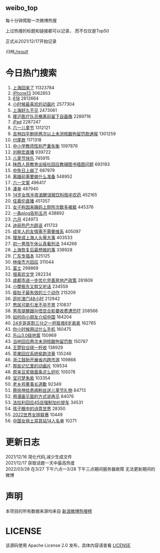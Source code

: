 weibo_top  
---
每十分钟爬取一次微博热搜  

上过热搜的标题和链接都可以记录， 而不仅仅是Top50

正式从2021/12/17开始记录  

*归档[./result](./result/)*

# 今日热门搜索  
1. [上海回来了](https://s.weibo.com//weibo?q=%23%E4%B8%8A%E6%B5%B7%E5%9B%9E%E6%9D%A5%E4%BA%86%23&Refer=top) 11323784
2. [iPhone13](https://s.weibo.com//weibo?q=%23iPhone13%23&Refer=top) 3062853
3. [618](https://s.weibo.com//weibo?q=618&Refer=top) 2812664
4. [小时候最喜欢的动画片](https://s.weibo.com//weibo?q=%23%E5%B0%8F%E6%97%B6%E5%80%99%E6%9C%80%E5%96%9C%E6%AC%A2%E7%9A%84%E5%8A%A8%E7%94%BB%E7%89%87%23&Refer=top) 2577304
5. [上海好久不见](https://s.weibo.com//weibo?q=%23%E4%B8%8A%E6%B5%B7%E5%A5%BD%E4%B9%85%E4%B8%8D%E8%A7%81%23&Refer=top) 2473061
6. [援沪医疗队员撤离前留下自画像](https://s.weibo.com//weibo?q=%23%E6%8F%B4%E6%B2%AA%E5%8C%BB%E7%96%97%E9%98%9F%E5%91%98%E6%92%A4%E7%A6%BB%E5%89%8D%E7%95%99%E4%B8%8B%E8%87%AA%E7%94%BB%E5%83%8F%23&Refer=top) 2289716
7. [iPad](https://s.weibo.com//weibo?q=%23iPad%23&Refer=top) 2287247
8. [六一儿童节](https://s.weibo.com//weibo?q=%E5%85%AD%E4%B8%80%E5%84%BF%E7%AB%A5%E8%8A%82&Refer=top) 1312121
9. [吉林四平删除两次以上未测核酸拘留罚款通报](https://s.weibo.com//weibo?q=%23%E5%90%89%E6%9E%97%E5%9B%9B%E5%B9%B3%E5%88%A0%E9%99%A4%E4%B8%A4%E6%AC%A1%E4%BB%A5%E4%B8%8A%E6%9C%AA%E6%B5%8B%E6%A0%B8%E9%85%B8%E6%8B%98%E7%95%99%E7%BD%9A%E6%AC%BE%E9%80%9A%E6%8A%A5%23&Refer=top) 1301259
10. [付尾款](https://s.weibo.com//weibo?q=%23%E4%BB%98%E5%B0%BE%E6%AC%BE%23&Refer=top) 1171318
11. [中小学教师性别严重失衡](https://s.weibo.com//weibo?q=%23%E4%B8%AD%E5%B0%8F%E5%AD%A6%E6%95%99%E5%B8%88%E6%80%A7%E5%88%AB%E4%B8%A5%E9%87%8D%E5%A4%B1%E8%A1%A1%23&Refer=top) 1097876
12. [刘畊宏直播](https://s.weibo.com//weibo?q=%E5%88%98%E7%95%8A%E5%AE%8F%E7%9B%B4%E6%92%AD&Refer=top) 939722
13. [儿童节快乐](https://s.weibo.com//weibo?q=%E5%84%BF%E7%AB%A5%E8%8A%82%E5%BF%AB%E4%B9%90&Refer=top) 745915
14. [陕西人民教育出版社回应教辅图书插图问题](https://s.weibo.com//weibo?q=%23%E9%99%95%E8%A5%BF%E4%BA%BA%E6%B0%91%E6%95%99%E8%82%B2%E5%87%BA%E7%89%88%E7%A4%BE%E5%9B%9E%E5%BA%94%E6%95%99%E8%BE%85%E5%9B%BE%E4%B9%A6%E6%8F%92%E5%9B%BE%E9%97%AE%E9%A2%98%23&Refer=top) 693193
15. [中免日上崩了](https://s.weibo.com//weibo?q=%E4%B8%AD%E5%85%8D%E6%97%A5%E4%B8%8A%E5%B4%A9%E4%BA%86&Refer=top) 687979
16. [离婚前需要做什么准备](https://s.weibo.com//weibo?q=%23%E7%A6%BB%E5%A9%9A%E5%89%8D%E9%9C%80%E8%A6%81%E5%81%9A%E4%BB%80%E4%B9%88%E5%87%86%E5%A4%87%23&Refer=top) 548952
17. [六一文案](https://s.weibo.com//weibo?q=%23%E5%85%AD%E4%B8%80%E6%96%87%E6%A1%88%23&Refer=top) 496417
18. [凑单](https://s.weibo.com//weibo?q=%E5%87%91%E5%8D%95&Refer=top) 487940
19. [14岁女孩半夜渴醒误服饮料瓶中农药](https://s.weibo.com//weibo?q=%2314%E5%B2%81%E5%A5%B3%E5%AD%A9%E5%8D%8A%E5%A4%9C%E6%B8%B4%E9%86%92%E8%AF%AF%E6%9C%8D%E9%A5%AE%E6%96%99%E7%93%B6%E4%B8%AD%E5%86%9C%E8%8D%AF%23&Refer=top) 452165
20. [任嘉伦直播](https://s.weibo.com//weibo?q=%E4%BB%BB%E5%98%89%E4%BC%A6%E7%9B%B4%E6%92%AD&Refer=top) 451357
21. [女子称因来姨妈上厕所次数多被裁](https://s.weibo.com//weibo?q=%23%E5%A5%B3%E5%AD%90%E7%A7%B0%E5%9B%A0%E6%9D%A5%E5%A7%A8%E5%A6%88%E4%B8%8A%E5%8E%95%E6%89%80%E6%AC%A1%E6%95%B0%E5%A4%9A%E8%A2%AB%E8%A3%81%23&Refer=top) 445376
22. [一条plog告别五月](https://s.weibo.com//weibo?q=%23%E4%B8%80%E6%9D%A1plog%E5%91%8A%E5%88%AB%E4%BA%94%E6%9C%88%23&Refer=top) 438892
23. [六月](https://s.weibo.com//weibo?q=%E5%85%AD%E6%9C%88&Refer=top) 424973
24. [迪丽热巴方辟谣](https://s.weibo.com//weibo?q=%23%E8%BF%AA%E4%B8%BD%E7%83%AD%E5%B7%B4%E6%96%B9%E8%BE%9F%E8%B0%A3%23&Refer=top) 411733
25. [成年人的友情需不需要维系](https://s.weibo.com//weibo?q=%23%E6%88%90%E5%B9%B4%E4%BA%BA%E7%9A%84%E5%8F%8B%E6%83%85%E9%9C%80%E4%B8%8D%E9%9C%80%E8%A6%81%E7%BB%B4%E7%B3%BB%23&Refer=top) 405097
26. [理发成上海人头等大事](https://s.weibo.com//weibo?q=%23%E7%90%86%E5%8F%91%E6%88%90%E4%B8%8A%E6%B5%B7%E4%BA%BA%E5%A4%B4%E7%AD%89%E5%A4%A7%E4%BA%8B%23&Refer=top) 403533
27. [初一男孩午休认真看刑法](https://s.weibo.com//weibo?q=%23%E5%88%9D%E4%B8%80%E7%94%B7%E5%AD%A9%E5%8D%88%E4%BC%91%E8%AE%A4%E7%9C%9F%E7%9C%8B%E5%88%91%E6%B3%95%23&Refer=top) 344266
28. [上海恢复后最想做的事](https://s.weibo.com//weibo?q=%23%E4%B8%8A%E6%B5%B7%E6%81%A2%E5%A4%8D%E5%90%8E%E6%9C%80%E6%83%B3%E5%81%9A%E7%9A%84%E4%BA%8B%23&Refer=top) 338928
29. [广东专插本](https://s.weibo.com//weibo?q=%23%E5%B9%BF%E4%B8%9C%E4%B8%93%E6%8F%92%E6%9C%AC%23&Refer=top) 325125
30. [林俊杰方回应](https://s.weibo.com//weibo?q=%23%E6%9E%97%E4%BF%8A%E6%9D%B0%E6%96%B9%E5%9B%9E%E5%BA%94%23&Refer=top) 311044
31. [富士](https://s.weibo.com//weibo?q=%E5%AF%8C%E5%A3%AB&Refer=top) 299869
32. [很喜欢文学](https://s.weibo.com//weibo?q=%23%E5%BE%88%E5%96%9C%E6%AC%A2%E6%96%87%E5%AD%A6%23&Refer=top) 282234
33. [成都市进一步优化完善房地产政策](https://s.weibo.com//weibo?q=%23%E6%88%90%E9%83%BD%E5%B8%82%E8%BF%9B%E4%B8%80%E6%AD%A5%E4%BC%98%E5%8C%96%E5%AE%8C%E5%96%84%E6%88%BF%E5%9C%B0%E4%BA%A7%E6%94%BF%E7%AD%96%23&Refer=top) 281809
34. [小樊振东又胖又听话](https://s.weibo.com//weibo?q=%23%E5%B0%8F%E6%A8%8A%E6%8C%AF%E4%B8%9C%E5%8F%88%E8%83%96%E5%8F%88%E5%90%AC%E8%AF%9D%23&Refer=top) 234559
35. [瘦肚子最有效的三个动作](https://s.weibo.com//weibo?q=%23%E7%98%A6%E8%82%9A%E5%AD%90%E6%9C%80%E6%9C%89%E6%95%88%E7%9A%84%E4%B8%89%E4%B8%AA%E5%8A%A8%E4%BD%9C%23&Refer=top) 215209
36. [逛吃澳门48小时](https://s.weibo.com//weibo?q=%23%E9%80%9B%E5%90%83%E6%BE%B3%E9%97%A848%E5%B0%8F%E6%97%B6%23&Refer=top) 212942
37. [憋尿可能引发不孕不育](https://s.weibo.com//weibo?q=%23%E6%86%8B%E5%B0%BF%E5%8F%AF%E8%83%BD%E5%BC%95%E5%8F%91%E4%B8%8D%E5%AD%95%E4%B8%8D%E8%82%B2%23&Refer=top) 210837
38. [男孩提醒跟孙悟空合影要收费遭恐吓](https://s.weibo.com//weibo?q=%23%E7%94%B7%E5%AD%A9%E6%8F%90%E9%86%92%E8%B7%9F%E5%AD%99%E6%82%9F%E7%A9%BA%E5%90%88%E5%BD%B1%E8%A6%81%E6%94%B6%E8%B4%B9%E9%81%AD%E6%81%90%E5%90%93%23&Refer=top) 208566
39. [如何向小朋友介绍中国](https://s.weibo.com//weibo?q=%E5%A6%82%E4%BD%95%E5%90%91%E5%B0%8F%E6%9C%8B%E5%8F%8B%E4%BB%8B%E7%BB%8D%E4%B8%AD%E5%9B%BD&Refer=top) 164204
40. [24岁哥哥割三分之一肝脏救8岁弟弟](https://s.weibo.com//weibo?q=%2324%E5%B2%81%E5%93%A5%E5%93%A5%E5%89%B2%E4%B8%89%E5%88%86%E4%B9%8B%E4%B8%80%E8%82%9D%E8%84%8F%E6%95%918%E5%B2%81%E5%BC%9F%E5%BC%9F%23&Refer=top) 162765
41. [你小时候用过什么手机](https://s.weibo.com//weibo?q=%23%E4%BD%A0%E5%B0%8F%E6%97%B6%E5%80%99%E7%94%A8%E8%BF%87%E4%BB%80%E4%B9%88%E6%89%8B%E6%9C%BA%23&Refer=top) 160475
42. [乐山3.0级地震](https://s.weibo.com//weibo?q=%E4%B9%90%E5%B1%B13.0%E7%BA%A7%E5%9C%B0%E9%9C%87&Refer=top) 150969
43. [当地回应两次未测核酸拘留罚款](https://s.weibo.com//weibo?q=%23%E5%BD%93%E5%9C%B0%E5%9B%9E%E5%BA%94%E4%B8%A4%E6%AC%A1%E6%9C%AA%E6%B5%8B%E6%A0%B8%E9%85%B8%E6%8B%98%E7%95%99%E7%BD%9A%E6%AC%BE%23&Refer=top) 150787
44. [王楚钦台球一杆收](https://s.weibo.com//weibo?q=%23%E7%8E%8B%E6%A5%9A%E9%92%A6%E5%8F%B0%E7%90%83%E4%B8%80%E6%9D%86%E6%94%B6%23&Refer=top) 138929
45. [苹果回应系统偷跑流量](https://s.weibo.com//weibo?q=%23%E8%8B%B9%E6%9E%9C%E5%9B%9E%E5%BA%94%E7%B3%BB%E7%BB%9F%E5%81%B7%E8%B7%91%E6%B5%81%E9%87%8F%23&Refer=top) 135246
46. [浙江鼓励开展省内跨市游](https://s.weibo.com//weibo?q=%23%E6%B5%99%E6%B1%9F%E9%BC%93%E5%8A%B1%E5%BC%80%E5%B1%95%E7%9C%81%E5%86%85%E8%B7%A8%E5%B8%82%E6%B8%B8%23&Refer=top) 109868
47. [那些记忆里的动画片](https://s.weibo.com//weibo?q=%23%E9%82%A3%E4%BA%9B%E8%AE%B0%E5%BF%86%E9%87%8C%E7%9A%84%E5%8A%A8%E7%94%BB%E7%89%87%23&Refer=top) 109534
48. [原来豆浆做面条这么好吃](https://s.weibo.com//weibo?q=%23%E5%8E%9F%E6%9D%A5%E8%B1%86%E6%B5%86%E5%81%9A%E9%9D%A2%E6%9D%A1%E8%BF%99%E4%B9%88%E5%A5%BD%E5%90%83%23&Refer=top) 105078
49. [宝可梦朱紫](https://s.weibo.com//weibo?q=%23%E5%AE%9D%E5%8F%AF%E6%A2%A6%E6%9C%B1%E7%B4%AB%23&Refer=top) 103354
50. [老乡鸡董事长道歉](https://s.weibo.com//weibo?q=%23%E8%80%81%E4%B9%A1%E9%B8%A1%E8%91%A3%E4%BA%8B%E9%95%BF%E9%81%93%E6%AD%89%23&Refer=top) 92349
51. [蔡徐坤给患病粉丝送儿童节礼物](https://s.weibo.com//weibo?q=%23%E8%94%A1%E5%BE%90%E5%9D%A4%E7%BB%99%E6%82%A3%E7%97%85%E7%B2%89%E4%B8%9D%E9%80%81%E5%84%BF%E7%AB%A5%E8%8A%82%E7%A4%BC%E7%89%A9%23&Refer=top) 84713
52. [用漫画见面的方式说再见](https://s.weibo.com//weibo?q=%23%E7%94%A8%E6%BC%AB%E7%94%BB%E8%A7%81%E9%9D%A2%E7%9A%84%E6%96%B9%E5%BC%8F%E8%AF%B4%E5%86%8D%E8%A7%81%23&Refer=top) 84076
53. [法拉利回应4S店强制加价提车](https://s.weibo.com//weibo?q=%23%E6%B3%95%E6%8B%89%E5%88%A9%E5%9B%9E%E5%BA%944S%E5%BA%97%E5%BC%BA%E5%88%B6%E5%8A%A0%E4%BB%B7%E6%8F%90%E8%BD%A6%23&Refer=top) 34531
54. [孩子眼中的诗意世界](https://s.weibo.com//weibo?q=%23%E5%AD%A9%E5%AD%90%E7%9C%BC%E4%B8%AD%E7%9A%84%E8%AF%97%E6%84%8F%E4%B8%96%E7%95%8C%23&Refer=top) 28350
55. [2022世界女排联赛](https://s.weibo.com//weibo?q=%232022%E4%B8%96%E7%95%8C%E5%A5%B3%E6%8E%92%E8%81%94%E8%B5%9B%23&Refer=top) 10449
56. [中国女排土耳其站14人名单](https://s.weibo.com//weibo?q=%23%E4%B8%AD%E5%9B%BD%E5%A5%B3%E6%8E%92%E5%9C%9F%E8%80%B3%E5%85%B6%E7%AB%9914%E4%BA%BA%E5%90%8D%E5%8D%95%23&Refer=top) 10271
# 更新日志  
2021/12/16  简化代码,减少生成文件  
2021/12/17  获取话题一天中最高热度  
2022/03/28  在3/27 下午六点—3/28 下午三点期间服务器故障 无法更新期间的微博  
# 声明  
本项目的所有数据来源均来自 [新浪微博热搜榜](https://s.weibo.com/top/summary)  

# LICENSE
该源码使用 Apache License 2.0 发布，具体内容请查看 [LICENSE](./LICENSE)

